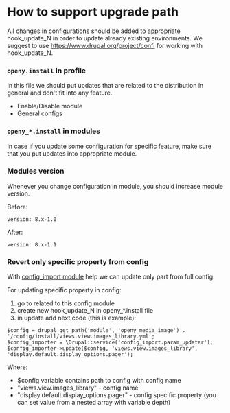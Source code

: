 # How to support upgrade path
All changes in configurations should be added to appropriate hook\_update\_N in order to update already existing environments. We suggest to use https://www.drupal.org/project/confi for working with hook\_update\_N.

### `openy.install` in profile
In this file we should put updates that are related to the distribution in general and don't fit into any feature.

- Enable/Disable module
- General configs

### `openy_*.install` in modules
In case if you update some configuration for specific feature, make sure that you put updates into appropriate module.


### Modules version
Whenever you change configuration in module, you should increase module version.

Before:
```
version: 8.x-1.0
```

After:
```
version: 8.x-1.1
```

### Revert only specific property from config

With [config_import module](https://www.drupal.org/project/confi) help we can update only part from full config.

For updating specific property in config:

1) go to related to this config module
2) create new hook_update_N in openy_*.install file
3) in update add next code (this is example):

```
$config = drupal_get_path('module', 'openy_media_image') . '/config/install/views.view.images_library.yml';
$config_importer = \Drupal::service('config_import.param_updater');
$config_importer->update($config, 'views.view.images_library', 'display.default.display_options.pager');
```
Where:
- $config variable contains path to config with config name
- "views.view.images_library" - config name
- "display.default.display_options.pager" - config specific property (you can set value from a nested array with variable depth)
